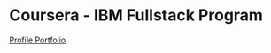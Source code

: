 # Coursera - IBM Fullstack Program


[Profile Portfolio](https://dagogue671.github.io/coursera-IBM-portfolio-project/)
